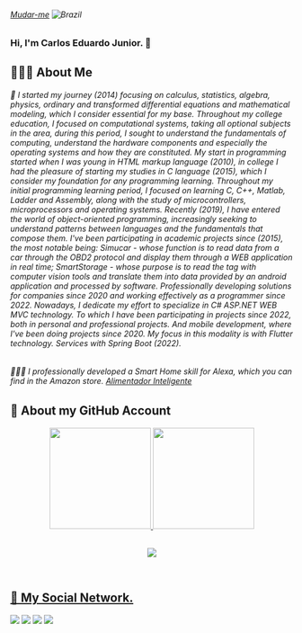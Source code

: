 

###### <a href="https://github.com/juninhocb" >Mudar-me</a>   ![Brazil](https://raw.githubusercontent.com/stevenrskelton/flag-icon/master/png/16/country-4x3/br.png "Brazil")

### Hi, I'm Carlos Eduardo Junior. 👋 

## 👨🏻‍🎓 About Me

###### 🔭 I started my journey (2014) focusing on calculus, statistics, algebra, physics, ordinary and transformed differential equations and mathematical modeling, which I consider essential for my base. Throughout my college education, I focused on computational systems, taking all optional subjects in the area, during this period, I sought to understand the fundamentals of computing, understand the hardware components and especially the operating systems and how they are constituted. My start in programming started when I was young in HTML markup language (2010), in college I had the pleasure of starting my studies in C language (2015), which I consider my foundation for any programming learning. Throughout my initial programming learning period, I focused on learning C, C++, Matlab, Ladder and Assembly, along with the study of microcontrollers, microprocessors and operating systems. Recently (2019), I have entered the world of object-oriented programming, increasingly seeking to understand patterns between languages and the fundamentals that compose them. I've been participating in academic projects since (2015), the most notable being: Simucar - whose function is to read data from a car through the OBD2 protocol and display them through a WEB application in real time; SmartStorage - whose purpose is to read the tag with computer vision tools and translate them into data provided by an android application and processed by software. Professionally developing solutions for companies since 2020 and working effectively as a programmer since 2022. Nowadays, I dedicate my effort to specialize in C# ASP.NET WEB MVC technology. To which I have been participating in projects since 2022, both in personal and professional projects. And mobile development, where I've been doing projects since 2020. My focus in this modality is with Flutter technology. Services with Spring Boot (2022).

###### 👨🏻‍🔧 I professionally developed a Smart Home skill for Alexa, which you can find in the Amazon store. <a href="https://www.amazon.com.br/Circuitec-Alimentador-Inteligente-VeryPet/dp/B0BF5XM84Y/ref=sr_1_1?__mk_pt_BR=%C3%85M%C3%85%C5%BD%C3%95%C3%91&crid=C6NLQ8QKJCCZ&keywords=verypet&qid=1663243954&s=alexa-skills&sprefix=very%2Calexa-skills%2C367&sr=1-1">Alimentador Inteligente</a>


## 📑 About my GitHub Account
<div align="center">
  <a href="https://github.com/juninhocb">
  <img height="180em" src="https://github-readme-stats.vercel.app/api?username=juninhocb&show_icons=true&theme=dracula&include_all_commits=true&count_private=true"/>
  <img height="180em" src="https://github-readme-stats.vercel.app/api/top-langs/?username=juninhocb&layout=compact&langs_count=7&theme=dracula"/>
</div>

<div align="center">
  <br>
    <p> <img alingn="center" src="https://profile-counter.glitch.me/juninhocb/count.svg" /></p>  
  </br>
</div>


## 📌 My Social Network.


<div> 
  <a href="https://instagram.com/juninhocb" target="_blank"><img src="https://img.shields.io/badge/-Instagram-%23E4405F?style=for-the-badge&logo=instagram&logoColor=white" target="_blank"></a>
 <a href="https://discord.com/users/jrr#2419" target="_blank"><img src="https://img.shields.io/badge/Discord-7289DA?style=for-the-badge&logo=discord&logoColor=white" target="_blank"></a> 
  <a href = "mailto:juninhocb2017@gmail.com"><img src="https://img.shields.io/badge/-Gmail-%23333?style=for-the-badge&logo=gmail&logoColor=white" target="_blank"></a>
  <a href="https://www.linkedin.com/in/carlos-eduardo-junior-142326120/" target="_blank"><img src="https://img.shields.io/badge/-LinkedIn-%230077B5?style=for-the-badge&logo=linkedin&logoColor=white" target="_blank"></a> 
 
 
  
 
</div>
<!--
**juninhocb/juninhocb** is a ✨ _special_ ✨ repository because its `README.md` (this file) appears on your GitHub profile.

Here are some ideas to get you started:

- 🔭 I’m currently working on ...
- 🌱 I’m currently learning ...
- 👯 I’m looking to collaborate on ...
- 🤔 I’m looking for help with ...
- 💬 Ask me about ...
- 📫 How to reach me: ...
- 😄 Pronouns: ...
- ⚡ Fun fact: ...
-->
